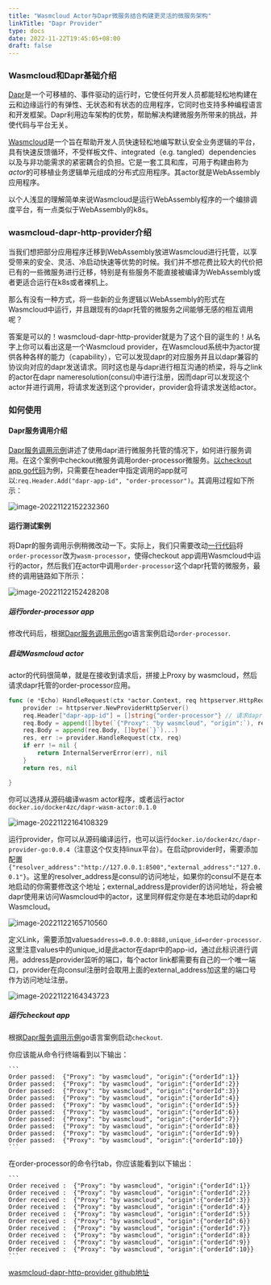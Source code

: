 ```yaml
---
title: "Wasmcloud Actor与Dapr微服务结合构建更灵活的微服务架构"
linkTitle: "Dapr Provider"
type: docs
date: 2022-11-22T19:45:05+08:00
draft: false
---
```


### Wasmcloud和Dapr基础介绍

[Dapr](https://docs.dapr.io/concepts/overview/)是一个可移植的、事件驱动的运行时，它使任何开发人员都能轻松地构建在云和边缘运行的有弹性、无状态和有状态的应用程序，它同时也支持多种编程语言和开发框架。Dapr利用边车架构的优势，帮助解决构建微服务所带来的挑战，并使代码与平台无关。

[Wasmcloud](https://wasmcloud.dev/overview/)是一个旨在帮助开发人员快速轻松地编写默认安全业务逻辑的平台，具有快速反馈循环，不受样板文件、integrated（e.g. tangled）dependencies以及与非功能需求的紧密耦合的负担。它是一套工具和库，可用于构建由称为*actor*的可移植业务逻辑单元组成的分布式应用程序。其actor就是WebAssembly应用程序。

以个人浅显的理解简单来说Wasmcloud是运行WebAssembly程序的一个编排调度平台，有一点类似于WebAssembly的k8s。

### wasmcloud-dapr-http-provider介绍

当我们想把部分应用程序迁移到WebAssembly放进Wasmcloud进行托管，以享受带来的安全、灵活、冷启动快速等优势的时候。我们并不想花费比较大的代价把已有的一些微服务进行迁移，特别是有些服务不能直接被编译为WebAssembly或者更适合运行在k8s或者裸机上。

那么有没有一种方式，将一些新的业务逻辑以WebAssembly的形式在Wasmcloud中运行，并且跟现有的dapr托管的微服务之间能够无感的相互调用呢？

答案是可以的！wasmcloud-dapr-http-provider就是为了这个目的诞生的！从名字上你可以看出这是一个Wasmcloud provider，在Wasmcloud系统中为actor提供各种各样的能力（capability），它可以发现dapr的对应服务并且以dapr兼容的协议向对应的dapr发送请求。同时这也是与dapr进行相互沟通的桥梁，将与之link的actor在dapr nameresolution(consul)中进行注册，因而dapr可以发现这个actor并进行调用，将请求发送到这个provider，provider会将请求发送给actor。

### 如何使用

#### Dapr服务调用介绍

[Dapr服务调用示例](https://docs.dapr.io/getting-started/quickstarts/serviceinvocation-quickstart/)讲述了使用dapr进行微服务托管的情况下，如何进行服务调用。在这个案例中checkout微服务调用order-processor微服务。[以checkout app go代码](https://github.com/dapr/quickstarts/blob/master/service_invocation/go/http/checkout/app.go#L31)为例，只需要在header中指定调用的app就可以:`req.Header.Add("dapr-app-id", "order-processor")`。其调用过程如下所示：

![image-20221122152232360](https://image-1255620078.cos.ap-nanjing.myqcloud.com/image-20221122152232360.png)

#### 运行测试案例

将Dapr的服务调用示例稍微改动一下。实际上，我们只需要改动[一行代码](https://github.com/dapr/quickstarts/blob/master/service_invocation/go/http/checkout/app.go#L31)将`order-processor`改为`wasm-processor`，使得checkout app调用Wasmcloud中运行的actor，然后我们在actor中调用`order-processor`这个dapr托管的微服务，最终的调用链路如下所示：

![image-20221122152428208](https://image-1255620078.cos.ap-nanjing.myqcloud.com/image-20221122152428208.png)

##### 运行order-processor app

修改代码后，根据[Dapr服务调用示例](https://docs.dapr.io/getting-started/quickstarts/serviceinvocation-quickstart/)go语言案例启动`order-processor`.

##### 启动Wasmcloud actor

actor的代码很简单，就是在接收到请求后，拼接上Proxy by wasmcloud，然后请求dapr托管的order-processor应用。

```go
func (e *Echo) HandleRequest(ctx *actor.Context, req httpserver.HttpRequest) (*httpserver.HttpResponse, error) {
	provider := httpserver.NewProviderHttpServer()
	req.Header["dapr-app-id"] = []string{"order-processor"} // 请求dapr order-processor app 
	req.Body = append([]byte(`{"Proxy": "by wasmcloud", "origin":`), req.Body...)
	req.Body = append(req.Body, []byte(`}`)...)
	res, err := provider.HandleRequest(ctx, req)
	if err != nil {
		return InternalServerError(err), nil
	}
	return res, nil

}
```

你可以选择从源码编译wasm actor程序，或者运行actor `docker.io/docker4zc/dapr-wasm-actor:0.1.0`

![image-20221122164108329](https://image-1255620078.cos.ap-nanjing.myqcloud.com/image-20221122164108329.png)

运行provider，你可以从源码编译运行，也可以运行`docker.io/docker4zc/dapr-provider-go:0.0.4`（注意这个仅支持linux平台）。在启动provider时，需要添加配置`{"resolver_address":"http://127.0.0.1:8500","external_address":"127.0.0.1"}`。这里的resolver_address是consul的访问地址，如果你的consul不是在本地启动的你需要修改这个地址；external_address是provider的访问地址，将会被dapr使用来访问Wasmcloud中的actor，这里同样假定你是在本地启动的dapr和Wasmcloud。

![image-20221122165710560](https://image-1255620078.cos.ap-nanjing.myqcloud.com/image-20221122165710560.png)

定义Link，需要添加values`address=0.0.0.0:8888,unique_id=order-processor`.这里注意values中的unique_id是此actor在dapr中的app-id，通过此标识进行调用。address是provider监听的端口，每个actor link都需要有自己的一个唯一端口，provider在向consul注册时会取用上面的external_address加这里的端口号作为访问地址注册。

![image-20221122164343723](https://image-1255620078.cos.ap-nanjing.myqcloud.com/image-20221122164343723.png)

##### 运行checkout app

根据[Dapr服务调用示例](https://docs.dapr.io/getting-started/quickstarts/serviceinvocation-quickstart/)go语言案例启动`checkout`.

你应该能从命令行终端看到以下输出：

````
```
Order passed:  {"Proxy": "by wasmcloud", "origin":{"orderId":1}}
Order passed:  {"Proxy": "by wasmcloud", "origin":{"orderId":2}}
Order passed:  {"Proxy": "by wasmcloud", "origin":{"orderId":3}}
Order passed:  {"Proxy": "by wasmcloud", "origin":{"orderId":4}}
Order passed:  {"Proxy": "by wasmcloud", "origin":{"orderId":5}}
Order passed:  {"Proxy": "by wasmcloud", "origin":{"orderId":6}}
Order passed:  {"Proxy": "by wasmcloud", "origin":{"orderId":7}}
Order passed:  {"Proxy": "by wasmcloud", "origin":{"orderId":8}}
Order passed:  {"Proxy": "by wasmcloud", "origin":{"orderId":9}}
Order passed:  {"Proxy": "by wasmcloud", "origin":{"orderId":10}}
```
````

在order-processor的命令行tab，你应该能看到以下输出：

````
```
Order received :  {"Proxy": "by wasmcloud", "origin":{"orderId":1}}
Order received :  {"Proxy": "by wasmcloud", "origin":{"orderId":2}}
Order received :  {"Proxy": "by wasmcloud", "origin":{"orderId":3}}
Order received :  {"Proxy": "by wasmcloud", "origin":{"orderId":4}}
Order received :  {"Proxy": "by wasmcloud", "origin":{"orderId":5}}
Order received :  {"Proxy": "by wasmcloud", "origin":{"orderId":6}}
Order received :  {"Proxy": "by wasmcloud", "origin":{"orderId":7}}
Order received :  {"Proxy": "by wasmcloud", "origin":{"orderId":8}}
Order received :  {"Proxy": "by wasmcloud", "origin":{"orderId":9}}
Order received :  {"Proxy": "by wasmcloud", "origin":{"orderId":10}}
```
````



[wasmcloud-dapr-http-provider github地址](https://github.com/Taction/wasmcloud-dapr-http-provider)


